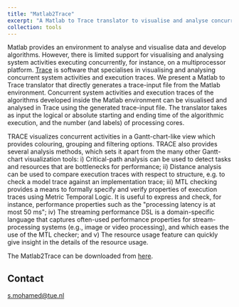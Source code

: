 ```yaml
---
title: "Matlab2Trace"
excerpt: "A Matlab to Trace translator to visualise and analyse concurrent system activities and execution traces<br/>"
collection: tools
---
```

Matlab provides an environment to analyse and visualise data and develop algorithms. However, there is limited support for visualising and analysing system activities
executing concurrently, for instance, on a multiprocessor platform. [Trace](www.esi.nl/solutions/trace/index.dot) is software that specialises in visualising and analysing
concurrent system activities and execution traces. We present a Matlab to Trace translator that directly generates a trace-input file from the Matlab environment.
Concurrent system activities and execution traces of the algorithms developed inside the Matlab environment can be visualised and analysed in Trace using the
generated trace-input file. The translator takes as input the logical or absolute starting and ending time of the algorithmic execution, and the number (and labels) of
processing cores.

TRACE visualizes concurrent activities in a Gantt-chart-like view which provides colouring, grouping and filtering options. TRACE also provides several analysis
methods, which sets it apart from the many other Gantt-chart visualization tools: i) Critical-path analysis can be used to detect tasks and resources that are bottlenecks
for performance; ii) Distance analysis can be used to compare execution traces with respect to structure, e.g. to check a model trace against an implementation trace; iii)
MTL checking provides a means to formally specify and verify properties of execution traces using Metric Temporal Logic. It is useful to express and check, for instance,
performance properties such as the "processing latency is at most 50 ms"; iv) The streaming performance DSL is a domain-specific language that captures often-used
performance properties for stream-processing systems (e.g., image or video processing), and which eases the use of the MTL checker; and v) The resource usage
feature can quickly give insight in the details of the resource usage.

The Matlab2Trace can be downloaded from [here](https://github.com/sajid-mohamed/Matlab2Trace).

## Contact
[s.mohamed@tue.nl](mailto:s.mohamed@tue.nl)
